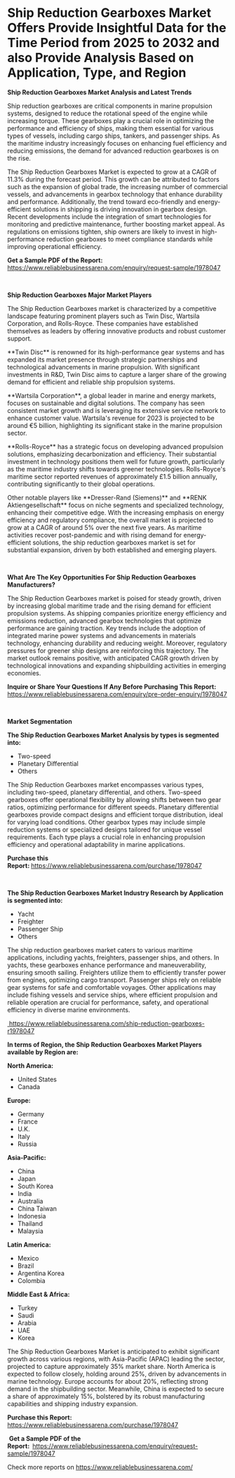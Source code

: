 <p><h1>Ship Reduction Gearboxes Market Offers Provide Insightful Data for the Time Period from 2025 to 2032 and also Provide Analysis Based on Application, Type, and Region</h1></p><p><strong>Ship Reduction Gearboxes Market Analysis and Latest Trends</strong></p>
<p><p>Ship reduction gearboxes are critical components in marine propulsion systems, designed to reduce the rotational speed of the engine while increasing torque. These gearboxes play a crucial role in optimizing the performance and efficiency of ships, making them essential for various types of vessels, including cargo ships, tankers, and passenger ships. As the maritime industry increasingly focuses on enhancing fuel efficiency and reducing emissions, the demand for advanced reduction gearboxes is on the rise.</p><p>The Ship Reduction Gearboxes Market is expected to grow at a CAGR of 11.3% during the forecast period. This growth can be attributed to factors such as the expansion of global trade, the increasing number of commercial vessels, and advancements in gearbox technology that enhance durability and performance. Additionally, the trend toward eco-friendly and energy-efficient solutions in shipping is driving innovation in gearbox design. Recent developments include the integration of smart technologies for monitoring and predictive maintenance, further boosting market appeal. As regulations on emissions tighten, ship owners are likely to invest in high-performance reduction gearboxes to meet compliance standards while improving operational efficiency.</p></p>
<p><strong>Get a Sample PDF of the Report:&nbsp;</strong> <a href="https://www.reliablebusinessarena.com/enquiry/request-sample/1978047?utm_campaign=2653&utm_medium=2&utm_source=Github&utm_content=ia&utm_term=01032025&utm_id=ship-reduction-gearboxes">https://www.reliablebusinessarena.com/enquiry/request-sample/1978047</a></p>
<p>&nbsp;</p>
<p><strong>Ship Reduction Gearboxes Major Market Players</strong></p>
<p><p>The Ship Reduction Gearboxes market is characterized by a competitive landscape featuring prominent players such as Twin Disc, Wartsila Corporation, and Rolls-Royce. These companies have established themselves as leaders by offering innovative products and robust customer support.</p><p>**Twin Disc** is renowned for its high-performance gear systems and has expanded its market presence through strategic partnerships and technological advancements in marine propulsion. With significant investments in R&D, Twin Disc aims to capture a larger share of the growing demand for efficient and reliable ship propulsion systems.</p><p>**Wartsila Corporation**, a global leader in marine and energy markets, focuses on sustainable and digital solutions. The company has seen consistent market growth and is leveraging its extensive service network to enhance customer value. Wartsila's revenue for 2023 is projected to be around €5 billion, highlighting its significant stake in the marine propulsion sector.</p><p>**Rolls-Royce** has a strategic focus on developing advanced propulsion solutions, emphasizing decarbonization and efficiency. Their substantial investment in technology positions them well for future growth, particularly as the maritime industry shifts towards greener technologies. Rolls-Royce's maritime sector reported revenues of approximately £1.5 billion annually, contributing significantly to their global operations.</p><p>Other notable players like **Dresser-Rand (Siemens)** and **RENK Aktiengesellschaft** focus on niche segments and specialized technology, enhancing their competitive edge. With the increasing emphasis on energy efficiency and regulatory compliance, the overall market is projected to grow at a CAGR of around 5% over the next five years. As maritime activities recover post-pandemic and with rising demand for energy-efficient solutions, the ship reduction gearboxes market is set for substantial expansion, driven by both established and emerging players.</p></p>
<p>&nbsp;</p>
<p><strong>What Are The Key Opportunities For Ship Reduction Gearboxes Manufacturers?</strong></p>
<p><p>The Ship Reduction Gearboxes market is poised for steady growth, driven by increasing global maritime trade and the rising demand for efficient propulsion systems. As shipping companies prioritize energy efficiency and emissions reduction, advanced gearbox technologies that optimize performance are gaining traction. Key trends include the adoption of integrated marine power systems and advancements in materials technology, enhancing durability and reducing weight. Moreover, regulatory pressures for greener ship designs are reinforcing this trajectory. The market outlook remains positive, with anticipated CAGR growth driven by technological innovations and expanding shipbuilding activities in emerging economies.</p></p>
<p><strong>Inquire or Share Your Questions If Any Before Purchasing This Report:</strong> <a href="https://www.reliablebusinessarena.com/enquiry/pre-order-enquiry/1978047?utm_campaign=2653&utm_medium=2&utm_source=Github&utm_content=ia&utm_term=01032025&utm_id=ship-reduction-gearboxes">https://www.reliablebusinessarena.com/enquiry/pre-order-enquiry/1978047</a></p>
<p>&nbsp;</p>
<p><strong>Market Segmentation</strong></p>
<p><strong>The Ship Reduction Gearboxes Market Analysis by types is segmented into:</strong></p>
<p><ul><li>Two-speed</li><li>Planetary Differential</li><li>Others</li></ul></p>
<p><p>The Ship Reduction Gearboxes market encompasses various types, including two-speed, planetary differential, and others. Two-speed gearboxes offer operational flexibility by allowing shifts between two gear ratios, optimizing performance for different speeds. Planetary differential gearboxes provide compact designs and efficient torque distribution, ideal for varying load conditions. Other gearbox types may include simple reduction systems or specialized designs tailored for unique vessel requirements. Each type plays a crucial role in enhancing propulsion efficiency and operational adaptability in marine applications.</p></p>
<p><strong>Purchase this Report:&nbsp;</strong><a href="https://www.reliablebusinessarena.com/purchase/1978047?utm_campaign=2653&utm_medium=2&utm_source=Github&utm_content=ia&utm_term=01032025&utm_id=ship-reduction-gearboxes">https://www.reliablebusinessarena.com/purchase/1978047</a></p>
<p>&nbsp;</p>
<p><strong>The Ship Reduction Gearboxes Market Industry Research by Application is segmented into:</strong></p>
<p><ul><li>Yacht</li><li>Freighter</li><li>Passenger Ship</li><li>Others</li></ul></p>
<p><p>The ship reduction gearboxes market caters to various maritime applications, including yachts, freighters, passenger ships, and others. In yachts, these gearboxes enhance performance and maneuverability, ensuring smooth sailing. Freighters utilize them to efficiently transfer power from engines, optimizing cargo transport. Passenger ships rely on reliable gear systems for safe and comfortable voyages. Other applications may include fishing vessels and service ships, where efficient propulsion and reliable operation are crucial for performance, safety, and operational efficiency in diverse marine environments.</p></p>
<p><a href="https://www.reliablebusinessarena.com/ship-reduction-gearboxes-r1978047?utm_campaign=2653&utm_medium=2&utm_source=Github&utm_content=ia&utm_term=01032025&utm_id=ship-reduction-gearboxes">&nbsp;https://www.reliablebusinessarena.com/ship-reduction-gearboxes-r1978047</a></p>
<p><strong>In terms of Region, the Ship Reduction Gearboxes Market Players available by Region are:</strong></p>
<p>
    <p> <strong> North America: </strong>
        <ul>
            <li>United States</li>
            <li>Canada</li>
        </ul>
        </p> 
    <p> <strong> Europe: </strong>
        <ul>
            <li>Germany</li>
            <li>France</li>
            <li>U.K.</li>
            <li>Italy</li>
            <li>Russia</li>
        </ul>
        </p> 
    <p> <strong> Asia-Pacific: </strong>
        <ul>
            <li>China</li>
            <li>Japan</li>
            <li>South Korea</li>
            <li>India</li>
            <li>Australia</li>
            <li>China Taiwan</li>
            <li>Indonesia</li>
            <li>Thailand</li>
            <li>Malaysia</li>
        </ul>
        </p> 
    <p> <strong> Latin America: </strong>
        <ul>
            <li>Mexico</li>
            <li>Brazil</li>
            <li>Argentina Korea</li>
            <li>Colombia</li>
        </ul>
        </p> 
    <p> <strong> Middle East & Africa: </strong>
        <ul>
            <li>Turkey</li>
            <li>Saudi</li>
            <li>Arabia</li>
            <li>UAE</li>
            <li>Korea</li>
        </ul>
    </p>
    </p>
<p><p>The Ship Reduction Gearboxes Market is anticipated to exhibit significant growth across various regions, with Asia-Pacific (APAC) leading the sector, projected to capture approximately 35% market share. North America is expected to follow closely, holding around 25%, driven by advancements in marine technology. Europe accounts for about 20%, reflecting strong demand in the shipbuilding sector. Meanwhile, China is expected to secure a share of approximately 15%, bolstered by its robust manufacturing capabilities and shipping industry expansion.</p></p>
<p><strong>Purchase this Report: </strong><a href="https://www.reliablebusinessarena.com/purchase/1978047?utm_campaign=2653&utm_medium=2&utm_source=Github&utm_content=ia&utm_term=01032025&utm_id=ship-reduction-gearboxes">https://www.reliablebusinessarena.com/purchase/1978047</a></p>
<p>&nbsp;<strong>Get a Sample PDF of the Report:&nbsp;&nbsp;</strong><a href="https://www.reliablebusinessarena.com/enquiry/request-sample/1978047?utm_campaign=2653&utm_medium=2&utm_source=Github&utm_content=ia&utm_term=01032025&utm_id=ship-reduction-gearboxes">https://www.reliablebusinessarena.com/enquiry/request-sample/1978047</a></p>
<p><strong></strong></p>
<p>Check more reports on <a href="https://www.reliablebusinessarena.com/?utm_campaign=2653&utm_medium=2&utm_source=Github&utm_content=ia&utm_term=01032025&utm_id=ship-reduction-gearboxes">https://www.reliablebusinessarena.com/</a></p>